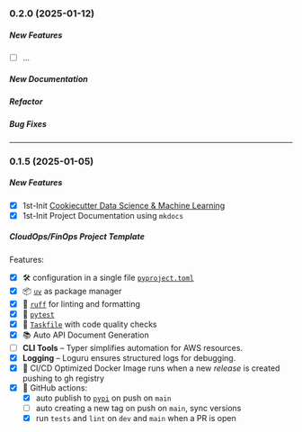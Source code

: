 ### 0.2.0 (2025-01-12)

##### New Features

* [ ] ...

##### New Documentation

##### Refactor

##### Bug Fixes


---

### 0.1.5 (2025-01-05)

##### New Features

* [x] 1st-Init [Cookiecutter Data Science & Machine Learning](https://github.com/drivendataorg/cookiecutter-data-science)
* [x] 1st-Init Project Documentation using `mkdocs`

##### CloudOps/FinOps Project Template 

Features:
- [x] 🛠️ configuration in a single file [`pyproject.toml`](pyproject.toml)
- [x] 📦 [`uv`](https://docs.astral.sh/uv/) as package manager
- [x] 💅 [`ruff`](https://docs.astral.sh/ruff/) for linting and formatting
- [x] 🧪 [`pytest`](https://docs.pytest.org/en/stable/) 
- [x] 🧹 [`Taskfile`](Taskfile) with code quality checks
- [x] 📚 Auto API Document Generation
- [ ] **CLI Tools** – Typer simplifies automation for AWS resources.  
- [x] **Logging** – Loguru ensures structured logs for debugging. 
- [x] 🐳 CI/CD Optimized Docker Image runs when a new *release* is created pushing to gh registry
- [x] 🦾 GitHub actions:
    - [x] auto publish to [`pypi`](https://pypi.org/) on push on `main`
    - [ ] auto creating a new tag on push on `main`, sync versions
    - [x] run `tests` and `lint` on `dev` and `main` when a PR is open
